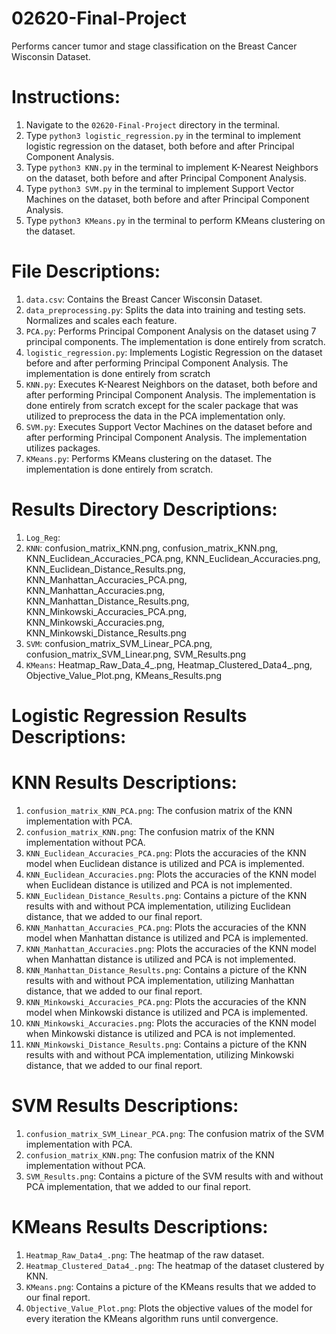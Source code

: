 # 02620-Final-Project

Performs cancer tumor and stage classification on the Breast Cancer Wisconsin Dataset.

# Instructions:
  1) Navigate to the `02620-Final-Project` directory in the terminal.
  2) Type `python3 logistic_regression.py` in the terminal to implement logistic regression on the dataset, both before and after Principal Component Analysis.
  3) Type `python3 KNN.py` in the terminal to implement K-Nearest Neighbors on the dataset, both before and after Principal Component Analysis.
  4) Type `python3 SVM.py` in the terminal to implement Support Vector Machines on the dataset, both before and after Principal Component Analysis.
  5) Type `python3 KMeans.py` in the terminal to perform KMeans clustering on the dataset.

# File Descriptions:
  1) `data.csv`: Contains the Breast Cancer Wisconsin Dataset.
  2) `data_preprocessing.py`: Splits the data into training and testing sets. Normalizes and scales each feature.
  3) `PCA.py`: Performs Principal Component Analysis on the dataset using 7 principal components. The implementation is done entirely from scratch.
  4) `logistic_regression.py`: Implements Logistic Regression on the dataset before and after performing Principal Component Analysis. The implementation is done entirely from scratch
  5) `KNN.py`: Executes K-Nearest Neighbors on the dataset, both before and after performing Principal Component Analysis. The implementation is done entirely from scratch except for the scaler package that was utilized to preprocess the data in the PCA implementation only.
  6) `SVM.py`: Executes Support Vector Machines on the dataset before and after performing Principal Component Analysis. The implementation utilizes packages.
  7) `KMeans.py`: Performs KMeans clustering on the dataset. The implementation is done entirely from scratch.

# Results Directory Descriptions:
  1) `Log_Reg`:
  2) `KNN`: confusion_matrix_KNN.png, confusion_matrix_KNN.png, KNN_Euclidean_Accuracies_PCA.png, KNN_Euclidean_Accuracies.png, KNN_Euclidean_Distance_Results.png, KNN_Manhattan_Accuracies_PCA.png, KNN_Manhattan_Accuracies.png, KNN_Manhattan_Distance_Results.png, KNN_Minkowski_Accuracies_PCA.png, KNN_Minkowski_Accuracies.png, KNN_Minkowski_Distance_Results.png
  3) `SVM`: confusion_matrix_SVM_Linear_PCA.png, confusion_matrix_SVM_Linear.png, SVM_Results.png
  4) `KMeans`: Heatmap_Raw_Data_4_.png, Heatmap_Clustered_Data4_.png, Objective_Value_Plot.png, KMeans_Results.png

# Logistic Regression Results Descriptions:

# KNN Results Descriptions:
  1) `confusion_matrix_KNN_PCA.png`: The confusion matrix of the KNN implementation with PCA.
  2) `confusion_matrix_KNN.png`: The confusion matrix of the KNN implementation without PCA.
  3) `KNN_Euclidean_Accuracies_PCA.png`: Plots the accuracies of the KNN model when Euclidean distance is utilized and PCA is implemented.
  4) `KNN_Euclidean_Accuracies.png`: Plots the accuracies of the KNN model when Euclidean distance is utilized and PCA is not implemented.
  5) `KNN_Euclidean_Distance_Results.png`: Contains a picture of the KNN results with and without PCA implementation, utilizing Euclidean distance, that we added to our final report.
  6) `KNN_Manhattan_Accuracies_PCA.png`: Plots the accuracies of the KNN model when Manhattan distance is utilized and PCA is implemented.
  7) `KNN_Manhattan_Accuracies.png`: Plots the accuracies of the KNN model when Manhattan distance is utilized and PCA is not implemented.
  8) `KNN_Manhattan_Distance_Results.png`: Contains a picture of the KNN results with and without PCA implementation, utilizing Manhattan distance, that we added to our final report.
  9) `KNN_Minkowski_Accuracies_PCA.png`: Plots the accuracies of the KNN model when Minkowski distance is utilized and PCA is implemented.
  7) `KNN_Minkowski_Accuracies.png`: Plots the accuracies of the KNN model when Minkowski distance is utilized and PCA is not implemented.
  8) `KNN_Minkowski_Distance_Results.png`: Contains a picture of the KNN results with and without PCA implementation, utilizing Minkowski distance, that we added to our final report.
     
# SVM Results Descriptions:
  1) `confusion_matrix_SVM_Linear_PCA.png`: The confusion matrix of the SVM implementation with PCA.
  2) `confusion_matrix_KNN.png`: The confusion matrix of the KNN implementation without PCA.
  3) `SVM_Results.png`: Contains a picture of the SVM results with and without PCA implementation, that we added to our final report.

# KMeans Results Descriptions:
  1) `Heatmap_Raw_Data4_.png`: The heatmap of the raw dataset.
  2) `Heatmap_Clustered_Data4_.png`: The heatmap of the dataset clustered by KNN.
  3) `KMeans.png`: Contains a picture of the KMeans results that we added to our final report.
  4) `Objective_Value_Plot.png`: Plots the objective values of the model for every iteration the KMeans algorithm runs until convergence.

